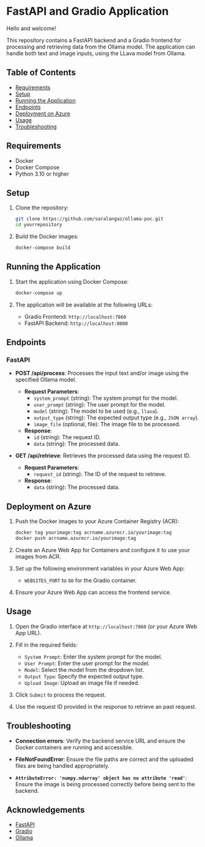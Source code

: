 # FastAPI and Gradio Application

Hello and welcome!

This repository contains a FastAPI backend and a Gradio frontend for processing and retrieving data from the Ollama model. The application can handle both text and image inputs, using the LLava model from Ollama.

## Table of Contents

- [Requirements](#requirements)
- [Setup](#setup)
- [Running the Application](#running-the-application)
- [Endpoints](#endpoints)
- [Deployment on Azure](#deployment-on-azure)
- [Usage](#usage)
- [Troubleshooting](#troubleshooting)

## Requirements

- Docker
- Docker Compose
- Python 3.10 or higher

## Setup

1. Clone the repository:
    ```sh
    git clone https://github.com/saralangaz/ollama-poc.git
    cd yourrepository
    ```

2. Build the Docker images:
    ```sh
    docker-compose build
    ```

## Running the Application

1. Start the application using Docker Compose:
    ```sh
    docker-compose up
    ```

2. The application will be available at the following URLs:
    - Gradio Frontend: `http://localhost:7860`
    - FastAPI Backend: `http://localhost:8000`

## Endpoints

### FastAPI

- **POST /api/process**: Processes the input text and/or image using the specified Ollama model.
    - **Request Parameters**:
        - `system_prompt` (string): The system prompt for the model.
        - `user_prompt` (string): The user prompt for the model.
        - `model` (string): The model to be used (e.g., `llava`).
        - `output_type` (string): The expected output type (e.g., `JSON array`).
        - `image_file` (optional, file): The image file to be processed.
    - **Response**:
        - `id` (string): The request ID.
        - `data` (string): The processed data.

- **GET /api/retrieve**: Retrieves the processed data using the request ID.
    - **Request Parameters**:
        - `request_id` (string): The ID of the request to retrieve.
    - **Response**:
        - `data` (string): The processed data.

## Deployment on Azure

1. Push the Docker images to your Azure Container Registry (ACR):
    ```sh
    docker tag yourimage:tag acrname.azurecr.io/yourimage:tag
    docker push acrname.azurecr.io/yourimage:tag
    ```

2. Create an Azure Web App for Containers and configure it to use your images from ACR.

3. Set up the following environment variables in your Azure Web App:
    - `WEBSITES_PORT` to `80` for the Gradio container.

4. Ensure your Azure Web App can access the frontend service.

## Usage

1. Open the Gradio interface at `http://localhost:7860` (or your Azure Web App URL).

2. Fill in the required fields:
    - `System Prompt`: Enter the system prompt for the model.
    - `User Prompt`: Enter the user prompt for the model.
    - `Model`: Select the model from the dropdown list.
    - `Output Type`: Specify the expected output type.
    - `Upload Image`: Upload an image file if needed.

3. Click `Submit` to process the request.

4. Use the request ID provided in the response to retrieve an past request.

## Troubleshooting

- **Connection errors**:
  Verify the backend service URL and ensure the Docker containers are running and accessible.

- **FileNotFoundError**:
  Ensure the file paths are correct and the uploaded files are being handled appropriately.

- **`AttributeError: 'numpy.ndarray' object has no attribute 'read'`**:
  Ensure the image is being processed correctly before being sent to the backend.

## Acknowledgements

- [FastAPI](https://fastapi.tiangolo.com/)
- [Gradio](https://gradio.app/)
- [Ollama](https://ollama.com/)

